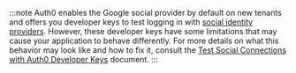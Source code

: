 <!-- markdownlint-disable MD041 -->

:::note
Auth0 enables the Google social provider by default on new tenants and offers you developer keys to test logging in with <a href="/connections/identity-providers-social" target="_blank" rel="noreferrer">social identity providers</a>. However, these developer keys have some limitations that may cause your application to behave differently. For more details on what this behavior may look like and how to fix it, consult the <a href="/connections/social/devkeys#limitations-of-developer-keys" target="_blank" rel="noreferrer">Test Social Connections with Auth0 Developer Keys</a> document.
:::
